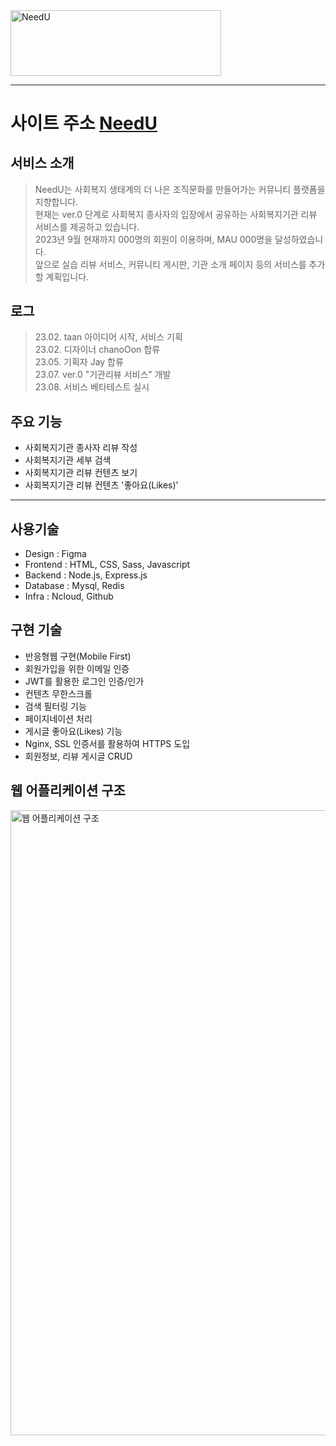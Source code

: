 <img src="https://github.com/Code-KHJ/Needu/assets/124508326/ab53f977-0de7-4ec6-a681-3a04f932f68a" width="337px" height="104.5px" alt="NeedU">

***
# 사이트 주소 [NeedU](https://needu.site)

## 서비스 소개
> NeedU는 사회복지 생태계의 더 나은 조직문화를 만들어가는 커뮤니티 플랫폼을 지향합니다.   
> 현재는 ver.0 단계로 사회복지 종사자의 입장에서 공유하는 사회복지기관 리뷰 서비스를 제공하고 있습니다.   
> 2023년 9월 현재까지 000명의 회원이 이용하며, MAU 000명을 달성하였습니다.   
> 앞으로 실습 리뷰 서비스, 커뮤니티 게시판, 기관 소개 페이지 등의 서비스를 추가할 계획입니다.

## 로그
> 23.02. taan 아이디어 시작, 서비스 기획   
> 23.02. 디자이너 chanoOon 합류   
> 23.05. 기획자 Jay 합류   
> 23.07. ver.0 "기관리뷰 서비스" 개발   
> 23.08. 서비스 베타테스트 실시

## 주요 기능
* 사회복지기관 종사자 리뷰 작성
* 사회복지기관 세부 검색
* 사회복지기관 리뷰 컨텐츠 보기
* 사회복지기관 리뷰 컨텐츠 '좋아요(Likes)'

***

## 사용기술
* Design : Figma
* Frontend : HTML, CSS, Sass, Javascript
* Backend : Node.js, Express.js
* Database : Mysql, Redis
* Infra : Ncloud, Github

## 구현 기술
* 반응형웹 구현(Mobile First)
* 회원가입을 위한 이메일 인증
* JWT를 활용한 로그인 인증/인가
* 컨텐츠 무한스크롤
* 검색 필터링 기능
* 페이지네이션 처리
* 게시글 좋아요(Likes) 기능
* Nginx, SSL 인증서를 활용하여 HTTPS 도입
* 회원정보, 리뷰 게시글 CRUD

## 웹 어플리케이션 구조
<img width="1000px" alt="웹 어플리케이션 구조" src="https://github.com/Code-KHJ/Needu/assets/124508326/10f5995d-33ee-465a-9ff1-041bfbe58bb9">
